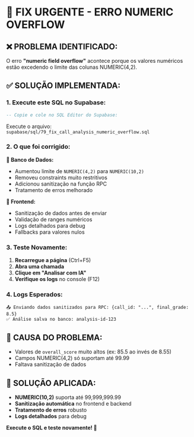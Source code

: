 # 🚨 FIX URGENTE - ERRO NUMERIC OVERFLOW

## ❌ PROBLEMA IDENTIFICADO:
O erro **"numeric field overflow"** acontece porque os valores numéricos estão excedendo o limite das colunas NUMERIC(4,2).

## ✅ SOLUÇÃO IMPLEMENTADA:

### **1. Execute este SQL no Supabase:**
```sql
-- Copie e cole no SQL Editor do Supabase:
```

Execute o arquivo: `supabase/sql/79_fix_call_analysis_numeric_overflow.sql`

### **2. O que foi corrigido:**

**🔧 Banco de Dados:**
- Aumentou limite de `NUMERIC(4,2)` para `NUMERIC(10,2)`
- Removeu constraints muito restritivos
- Adicionou sanitização na função RPC
- Tratamento de erros melhorado

**🔧 Frontend:**
- Sanitização de dados antes de enviar
- Validação de ranges numéricos
- Logs detalhados para debug
- Fallbacks para valores nulos

### **3. Teste Novamente:**
1. **Recarregue a página** (Ctrl+F5)
2. **Abra uma chamada**
3. **Clique em "Analisar com IA"**
4. **Verifique os logs** no console (F12)

### **4. Logs Esperados:**
```
📤 Enviando dados sanitizados para RPC: {call_id: "...", final_grade: 8.5}
✅ Análise salva no banco: analysis-id-123
```

## 🎯 CAUSA DO PROBLEMA:
- Valores de `overall_score` muito altos (ex: 85.5 ao invés de 8.55)
- Campos NUMERIC(4,2) só suportam até 99.99
- Faltava sanitização de dados

## 🔧 SOLUÇÃO APLICADA:
- **NUMERIC(10,2)** suporta até 99,999,999.99
- **Sanitização automática** no frontend e backend
- **Tratamento de erros** robusto
- **Logs detalhados** para debug

**Execute o SQL e teste novamente! 🚀**


